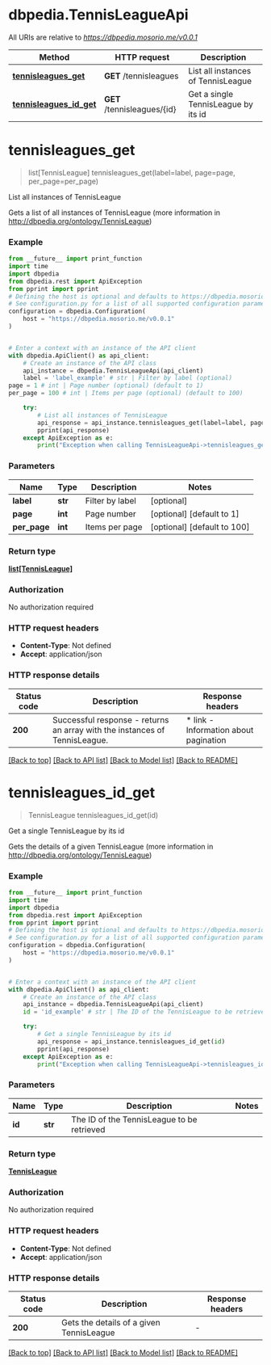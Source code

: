 # dbpedia.TennisLeagueApi

All URIs are relative to *https://dbpedia.mosorio.me/v0.0.1*

Method | HTTP request | Description
------------- | ------------- | -------------
[**tennisleagues_get**](TennisLeagueApi.md#tennisleagues_get) | **GET** /tennisleagues | List all instances of TennisLeague
[**tennisleagues_id_get**](TennisLeagueApi.md#tennisleagues_id_get) | **GET** /tennisleagues/{id} | Get a single TennisLeague by its id


# **tennisleagues_get**
> list[TennisLeague] tennisleagues_get(label=label, page=page, per_page=per_page)

List all instances of TennisLeague

Gets a list of all instances of TennisLeague (more information in http://dbpedia.org/ontology/TennisLeague)

### Example

```python
from __future__ import print_function
import time
import dbpedia
from dbpedia.rest import ApiException
from pprint import pprint
# Defining the host is optional and defaults to https://dbpedia.mosorio.me/v0.0.1
# See configuration.py for a list of all supported configuration parameters.
configuration = dbpedia.Configuration(
    host = "https://dbpedia.mosorio.me/v0.0.1"
)


# Enter a context with an instance of the API client
with dbpedia.ApiClient() as api_client:
    # Create an instance of the API class
    api_instance = dbpedia.TennisLeagueApi(api_client)
    label = 'label_example' # str | Filter by label (optional)
page = 1 # int | Page number (optional) (default to 1)
per_page = 100 # int | Items per page (optional) (default to 100)

    try:
        # List all instances of TennisLeague
        api_response = api_instance.tennisleagues_get(label=label, page=page, per_page=per_page)
        pprint(api_response)
    except ApiException as e:
        print("Exception when calling TennisLeagueApi->tennisleagues_get: %s\n" % e)
```

### Parameters

Name | Type | Description  | Notes
------------- | ------------- | ------------- | -------------
 **label** | **str**| Filter by label | [optional] 
 **page** | **int**| Page number | [optional] [default to 1]
 **per_page** | **int**| Items per page | [optional] [default to 100]

### Return type

[**list[TennisLeague]**](TennisLeague.md)

### Authorization

No authorization required

### HTTP request headers

 - **Content-Type**: Not defined
 - **Accept**: application/json

### HTTP response details
| Status code | Description | Response headers |
|-------------|-------------|------------------|
**200** | Successful response - returns an array with the instances of TennisLeague. |  * link - Information about pagination <br>  |

[[Back to top]](#) [[Back to API list]](../README.md#documentation-for-api-endpoints) [[Back to Model list]](../README.md#documentation-for-models) [[Back to README]](../README.md)

# **tennisleagues_id_get**
> TennisLeague tennisleagues_id_get(id)

Get a single TennisLeague by its id

Gets the details of a given TennisLeague (more information in http://dbpedia.org/ontology/TennisLeague)

### Example

```python
from __future__ import print_function
import time
import dbpedia
from dbpedia.rest import ApiException
from pprint import pprint
# Defining the host is optional and defaults to https://dbpedia.mosorio.me/v0.0.1
# See configuration.py for a list of all supported configuration parameters.
configuration = dbpedia.Configuration(
    host = "https://dbpedia.mosorio.me/v0.0.1"
)


# Enter a context with an instance of the API client
with dbpedia.ApiClient() as api_client:
    # Create an instance of the API class
    api_instance = dbpedia.TennisLeagueApi(api_client)
    id = 'id_example' # str | The ID of the TennisLeague to be retrieved

    try:
        # Get a single TennisLeague by its id
        api_response = api_instance.tennisleagues_id_get(id)
        pprint(api_response)
    except ApiException as e:
        print("Exception when calling TennisLeagueApi->tennisleagues_id_get: %s\n" % e)
```

### Parameters

Name | Type | Description  | Notes
------------- | ------------- | ------------- | -------------
 **id** | **str**| The ID of the TennisLeague to be retrieved | 

### Return type

[**TennisLeague**](TennisLeague.md)

### Authorization

No authorization required

### HTTP request headers

 - **Content-Type**: Not defined
 - **Accept**: application/json

### HTTP response details
| Status code | Description | Response headers |
|-------------|-------------|------------------|
**200** | Gets the details of a given TennisLeague |  -  |

[[Back to top]](#) [[Back to API list]](../README.md#documentation-for-api-endpoints) [[Back to Model list]](../README.md#documentation-for-models) [[Back to README]](../README.md)

